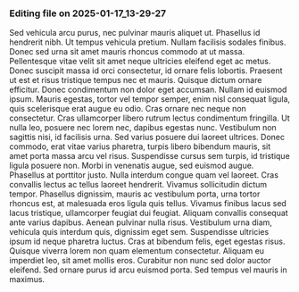 

### Editing file on 2025-01-17_13-29-27

Sed vehicula arcu purus, nec pulvinar mauris aliquet ut. Phasellus id hendrerit nibh. Ut tempus vehicula pretium. Nullam facilisis sodales finibus. Donec sed urna sit amet mauris rhoncus commodo at ut massa. Pellentesque vitae velit sit amet neque ultricies eleifend eget ac metus. Donec suscipit massa id orci consectetur, id ornare felis lobortis. Praesent ut est et risus tristique tempus nec et mauris. Quisque dictum ornare efficitur. Donec condimentum non dolor eget accumsan. Nullam id euismod ipsum. Mauris egestas, tortor vel tempor semper, enim nisl consequat ligula, quis scelerisque erat augue eu odio. Cras ornare nec neque non consectetur. Cras ullamcorper libero rutrum lectus condimentum fringilla. Ut nulla leo, posuere nec lorem nec, dapibus egestas nunc.
Vestibulum non sagittis nisi, id facilisis urna. Sed varius posuere dui laoreet ultrices. Donec commodo, erat vitae varius pharetra, turpis libero bibendum mauris, sit amet porta massa arcu vel risus. Suspendisse cursus sem turpis, id tristique ligula posuere non. Morbi in venenatis augue, sed euismod augue. Phasellus at porttitor justo. Nulla interdum congue quam vel laoreet. Cras convallis lectus ac tellus laoreet hendrerit. Vivamus sollicitudin dictum tempor. Phasellus dignissim, mauris ac vestibulum porta, urna tortor rhoncus est, at malesuada eros ligula quis tellus. Vivamus finibus lacus sed lacus tristique, ullamcorper feugiat dui feugiat.
Aliquam convallis consequat ante varius dapibus. Aenean pulvinar nulla risus. Vestibulum urna diam, vehicula quis interdum quis, dignissim eget sem. Suspendisse ultricies ipsum id neque pharetra luctus. Cras at bibendum felis, eget egestas risus. Quisque viverra lorem non quam elementum consectetur. Aliquam eu imperdiet leo, sit amet mollis eros. Curabitur non nunc sed dolor auctor eleifend. Sed ornare purus id arcu euismod porta. Sed tempus vel mauris in maximus.


